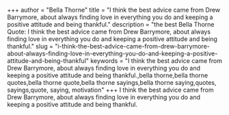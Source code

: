 +++
author = "Bella Thorne"
title = "I think the best advice came from Drew Barrymore, about always finding love in everything you do and keeping a positive attitude and being thankful."
description = "the best Bella Thorne Quote: I think the best advice came from Drew Barrymore, about always finding love in everything you do and keeping a positive attitude and being thankful."
slug = "i-think-the-best-advice-came-from-drew-barrymore-about-always-finding-love-in-everything-you-do-and-keeping-a-positive-attitude-and-being-thankful"
keywords = "I think the best advice came from Drew Barrymore, about always finding love in everything you do and keeping a positive attitude and being thankful.,bella thorne,bella thorne quotes,bella thorne quote,bella thorne sayings,bella thorne saying,quotes, sayings,quote, saying, motivation"
+++
I think the best advice came from Drew Barrymore, about always finding love in everything you do and keeping a positive attitude and being thankful.
